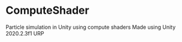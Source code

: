 # ComputeShader
 Particle simulation in Unity using compute shaders
 Made using Unity 2020.2.3f1 URP